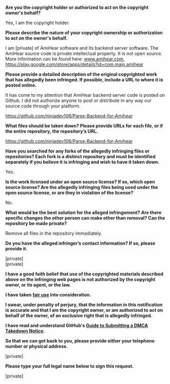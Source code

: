 **Are you the copyright holder or authorized to act on the copyright owner's behalf?**

Yes, I am the copyright holder.

**Please describe the nature of your copyright ownership or authorization to act on the owner's behalf.**

I am [private] of AmiHear software and its backend server software. The AmiHear source code is private intellectual property. It is not open source. More information can be found here: www.amihear.com, https://play.google.com/store/apps/details?id=com.main.amihear

**Please provide a detailed description of the original copyrighted work that has allegedly been infringed. If possible, include a URL to where it is posted online.**

It has come to my attention that AmiHear backend server code is posted on Github. I did not authorize anyone to post or distribute in any way our source code through your platform.

https://github.com/ninjadev106/Parse-Backend-for-Amihear

**What files should be taken down? Please provide URLs for each file, or if the entire repository, the repository’s URL.**

https://github.com/ninjadev106/Parse-Backend-for-Amihear

**Have you searched for any forks of the allegedly infringing files or repositories? Each fork is a distinct repository and must be identified separately if you believe it is infringing and wish to have it taken down.**

Yes.

**Is the work licensed under an open source license? If so, which open source license? Are the allegedly infringing files being used under the open source license, or are they in violation of the license?**

No.

**What would be the best solution for the alleged infringement? Are there specific changes the other person can make other than removal? Can the repository be made private?**

Remove all files in the repository immediately.

**Do you have the alleged infringer’s contact information? If so, please provide it.**

[private]  
[private]

**I have a good faith belief that use of the copyrighted materials described above on the infringing web pages is not authorized by the copyright owner, or its agent, or the law.**

**I have taken <a href="https://www.lumendatabase.org/topics/22">fair use</a> into consideration.**

**I swear, under penalty of perjury, that the information in this notification is accurate and that I am the copyright owner, or am authorized to act on behalf of the owner, of an exclusive right that is allegedly infringed.**

**I have read and understand GitHub's <a href="https://docs.github.com/articles/guide-to-submitting-a-dmca-takedown-notice/">Guide to Submitting a DMCA Takedown Notice</a>.**

**So that we can get back to you, please provide either your telephone number or physical address.**

[private]

**Please type your full legal name below to sign this request.**

[private]
